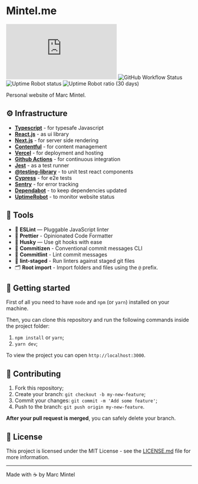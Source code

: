 # Mintel.me

![David](https://img.shields.io/david/mmintel/mintel.me) ![GitHub Workflow Status](https://img.shields.io/github/workflow/status/mmintel/mintel.me/CI) ![Uptime Robot status](https://img.shields.io/uptimerobot/status/m778100040-cb2fa189bae8424d14d6e9bf) ![Uptime Robot ratio (30 days)](https://img.shields.io/uptimerobot/ratio/m778100040-cb2fa189bae8424d14d6e9bf)

Personal website of Marc Mintel.

## ⚙️ Infrastructure
  - **[Typescript](https://www.typescriptlang.org/)**  - for typesafe Javascript
  - **[React.js](https://reactjs.org/)** - as ui library
  - **[Next.js](https://nextjs.org/)** - for server side rendering
  - **[Contentful](https://www.contentful.com/)** - for content management
  - **[Vercel](https://vercel.com/)** - for deployment and hosting
  - **[Github Actions](https://github.com/features/actions)** - for continuous integration
  - **[Jest](https://jestjs.io/)** - as a test runner
  - **[@testing-library](https://testing-library.com/)** - to unit test react components
  - **[Cypress](https://www.cypress.io/)** - for e2e tests
  - **[Sentry](https://sentry.io/welcome/)** - for error tracking
  - **[Dependabot](https://dependabot.com/)** - to keep dependencies updated
  - **[UptimeRobot](https://uptimerobot.com/)** - to monitor website status

## 🧰 Tools
  - 📏 **ESLint** — Pluggable JavaScript linter
  - 💖 **Prettier** - Opinionated Code Formatter
  - 🐶 **Husky** — Use git hooks with ease
  - 📄 **Commitizen** - Conventional commit messages CLI
  - 🚓 **Commitlint** - Lint commit messages
  - 🚫 **lint-staged** - Run linters against staged git files
  - 🗂 **Root import** - Import folders and files using the `@` prefix.

## 🚀 Getting started

First of all you need to have `node` and `npm` (or `yarn`) installed on your machine.

Then, you can clone this repository and run the following commands inside the project folder:

1. `npm install` or `yarn`;
2. `yarn dev`;

To view the project you can open `http://localhost:3000`.

## 🤝 Contributing

1. Fork this repository;
2. Create your branch: `git checkout -b my-new-feature`;
3. Commit your changes: `git commit -m 'Add some feature'`;
4. Push to the branch: `git push origin my-new-feature`.

**After your pull request is merged**, you can safely delete your branch.

## 📝 License

This project is licensed under the MIT License - see the [LICENSE.md](LICENSE.md) file for more information.

---

Made with ☕️ by Marc Mintel
